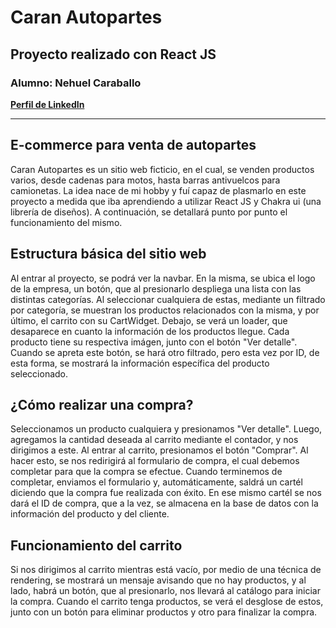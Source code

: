 # Caran Autopartes

## Proyecto realizado con React JS

### Alumno: Nehuel Caraballo

**[Perfil de LinkedIn](https://www.linkedin.com/in/nehuel-caraballo-234a9222a/)**

---

## E-commerce para venta de autopartes

Caran Autopartes es un sitio web ficticio, en el cual, se venden productos varios, desde cadenas para motos, hasta barras antivuelcos para camionetas. La idea nace de mi hobby y fuí capaz de plasmarlo en este proyecto a medida que iba aprendiendo a utilizar React JS y Chakra ui (una librería de diseños).
A continuación, se detallará punto por punto el funcionamiento del mismo.

## Estructura básica del sitio web

Al entrar al proyecto, se podrá ver la navbar. En la misma, se ubica el logo de la empresa, un botón, que al presionarlo despliega una lista con las distintas categorías. Al seleccionar cualquiera de estas, mediante un filtrado por categoría, se muestran los productos relacionados con la misma, y por último, el carrito con su CartWidget.
Debajo, se verá un loader, que desaparece en cuanto la información de los productos llegue.
Cada producto tiene su respectiva imágen, junto con el botón "Ver detalle". Cuando se apreta este botón, se hará otro filtrado, pero esta vez por ID, de esta forma, se mostrará la información específica del producto seleccionado.

## ¿Cómo realizar una compra?

Seleccionamos un producto cualquiera y presionamos "Ver detalle". Luego, agregamos la cantidad deseada al carrito mediante el contador, y nos dirigimos a este. Al entrar al carrito, presionamos el botón "Comprar". Al hacer esto, se nos redirigirá al formulario de compra, el cual debemos completar para que la compra se efectue. Cuando terminemos de completar, enviamos el formulario y, automáticamente, saldrá un cartél diciendo que la compra fue realizada con éxito. En ese mismo cartél se nos dará el ID de compra, que a la vez, se almacena en la base de datos con la información del producto y del cliente.

## Funcionamiento del carrito

Si nos dirigimos al carrito mientras está vacío, por medio de una técnica de rendering, se mostrará un mensaje avisando que no hay productos, y al lado, habrá un botón, que al presionarlo, nos llevará al catálogo para iniciar la compra.
Cuando el carrito tenga productos, se verá el desglose de estos, junto con un botón para eliminar productos y otro para finalizar la compra.
